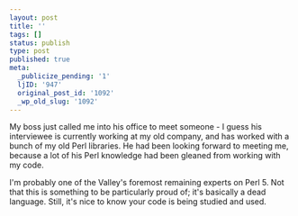 ```yaml
---
layout: post
title: ''
tags: []
status: publish
type: post
published: true
meta:
  _publicize_pending: '1'
  ljID: '947'
  original_post_id: '1092'
  _wp_old_slug: '1092'
---
```

My boss just called me into his office to meet someone - I guess his interviewee is currently working at my old company, and has worked with a bunch of my old Perl libraries.  He had been looking forward to meeting me, because a lot of his Perl knowledge had been gleaned from working with my code.

I'm probably one of the Valley's foremost remaining experts on Perl 5.  Not that this is something to be particularly proud of; it's basically a dead language.  Still, it's nice to know your code is being studied and used.
